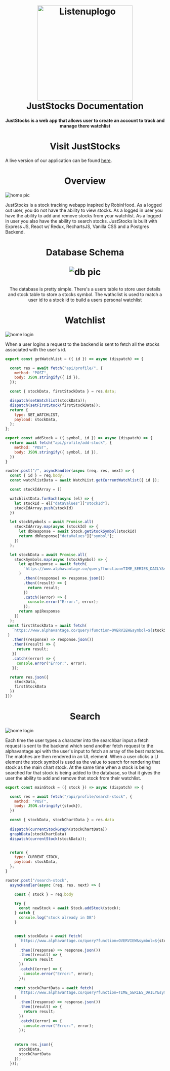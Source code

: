 <h1 align="center">
  <a name="logo" href="https://stockup94.herokuapp.com/"><img src="https://github.com/miguelcoria94/picsforjs/blob/main/Screen%20Shot%202020-11-30%20at%208.25.44%20AM.png" alt="Listenuplogo" width="300"></a>
  <br>
  JustStocks Documentation
</h1>

<h4 align="center">JustStocks is a web app that allows user to create an account to track and manage there watchlist</h4>

<h1 align="center">
  Visit JustStocks
</h1>

A live version of our application can be found [here](https://stockup94.herokuapp.com/).

<h1 align="center">
  Overview
</h1>

![home pic](https://github.com/miguelcoria94/picsforjs/blob/main/Screen%20Shot%202020-11-30%20at%208.28.48%20AM.png)

JustStocks is a stock tracking webapp inspired by RobinHood. As a logged out user, you do not have the ability to view stocks. As a logged in user you have the ability to add and remove stocks from your watchlist. As a logged in user you also have the ability to search stocks. JustStocks is built with Express JS, React w/ Redux, RechartsJS, Vanilla CSS and a Postgres Backend.

<h1 align="center">
  Database Schema
  
![db pic](https://github.com/miguelcoria94/picsforjs/blob/main/Untitled.png)
  </h1>
  
  <p align="center">The database is pretty simple. There's a users table to store user details and stock table to store a stocks symbol. The wathclist is used to match a user id to a stock id to build a users personal watchlist</p>

<h1 align="center">
  Watchlist
</h1>

![home login](https://github.com/miguelcoria94/picsforjs/blob/main/Screen%20Shot%202020-11-30%20at%208.43.57%20AM.png)

When a user logins a request to the backend is sent to fetch all the stocks associated with the user's id.

```js
export const getWatchlist = ({ id }) => async (dispatch) => {

  const res = await fetch("api/profile/", {
    method: "POST",
    body: JSON.stringify({ id }),
  });

  const { stockData, firstStockData } = res.data;

  dispatch(setWatchlist(stockData));
  dispatch(setFirstStock(firstStockData));
  return {
    type: SET_WATCHLIST,
    payload: stockData,
  };
};

export const addStock = ({ symbol, id }) => async (dispatch) => {
  return await fetch("api/profile/add-stock", {
    method: "POST",
    body: JSON.stringify({ symbol, id }),
  })
}
```

```js
router.post("/", asyncHandler(async (req, res, next) => {
  const { id } = req.body;
  const watchlistData = await WatchList.getCurrentWatchlist({ id });

  const stockIdArray = []

  watchlistData.forEach(async (el) => {
    let stockId = el["dataValues"]["stockId"];
    stockIdArray.push(stockId)
  })

  let stockSymbols = await Promise.all(
    stockIdArray.map(async (stockId) => {
      let dbResponse = await Stock.getStockSymbol(stockId)
      return dbResponse["dataValues"]["symbol"];
    })
  );

  let stockData = await Promise.all(
    stockSymbols.map(async (stockSymbol) => {
      let apiResponse = await fetch(
        `https://www.alphavantage.co/query?function=TIME_SERIES_DAILY&symbol=${stockSymbol}&outputsize=compact&apikey=${apiKey}`
      )
        .then((response) => response.json())
        .then((result) => {
          return result;
        })
        .catch((error) => {
          console.error("Error:", error);
        });
      return apiResponse
    })
  );
 const firstStockData = await fetch(
   `https://www.alphavantage.co/query?function=OVERVIEW&symbol=${stockSymbols[0]}&apikey=${apiKey}`
 )
   .then((response) => response.json())
   .then((result) => {
     return result;
   })
   .catch((error) => {
     console.error("Error:", error);
   });

  return res.json({
    stockData,
    firstStockData
  })
}))
```

<h1 align="center">
  Search
</h1>

![home login](https://github.com/miguelcoria94/picsforjs/blob/main/Screen%20Shot%202020-11-30%20at%209.01.31%20AM.png)

Each time the user types a character into the searchbar input a fetch request is sent to the backend which send another fetch request to the alphavantage api with the user's input to fetch an array of the best matches. The matches are then rendered in an UL element. When a user clicks a LI element the stock symbol is used as the value to search for rendering that stock as the main chart stock. At the same time when a stock is being searched for that stock is being added to the database, so that it gives the user the ability to add and remove that stock from their watchlist.

```js
export const mainStock = ({ stock }) => async (dispatch) => {

  const res = await fetch("/api/profile/search-stock", {
    method: "POST",
    body: JSON.stringify({stock}),
  })

  const { stockData, stockChartData } = res.data
  
  dispatch(currentStockGraph(stockChartData))
  graphData(stockChartData)
  dispatch(currentStock(stockData));


  return {
    type: CURRENT_STOCK,
    payload: stockData,
  };
}
```

```js
router.post("/search-stock",
  asyncHandler(async (req, res, next) => {

    const { stock } = req.body

    try {
      const newStock = await Stock.addStock(stock);
    } catch {
      console.log("stock already in DB")
    }


    const stockData = await fetch(
      `https://www.alphavantage.co/query?function=OVERVIEW&symbol=${stock}&apikey=${apiKey}`,
    )
      .then((response) => response.json())
      .then((result) => {
        return result
      })
      .catch((error) => {
        console.error("Error:", error);
      });
    
    const stockChartData = await fetch(
      `https://www.alphavantage.co/query?function=TIME_SERIES_DAILY&symbol=${stock}&outputsize=compact&apikey=${apiKey}`
    )
      .then((response) => response.json())
      .then((result) => {
        return result;
      })
      .catch((error) => {
        console.error("Error:", error);
      });
    
    
    return res.json({
      stockData,
      stockChartData
    });
  }));

```

